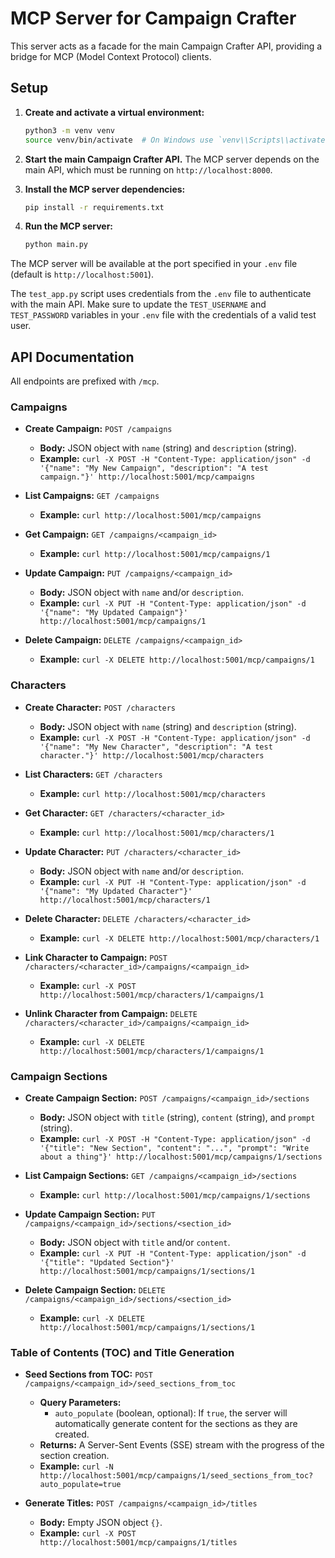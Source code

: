 # MCP Server for Campaign Crafter

This server acts as a facade for the main Campaign Crafter API, providing a bridge for MCP (Model Context Protocol) clients.

## Setup

1.  **Create and activate a virtual environment:**
    ```bash
    python3 -m venv venv
    source venv/bin/activate  # On Windows use `venv\\Scripts\\activate`
    ```

2.  **Start the main Campaign Crafter API.** The MCP server depends on the main API, which must be running on `http://localhost:8000`.

3.  **Install the MCP server dependencies:**
    ```bash
    pip install -r requirements.txt
    ```

4.  **Run the MCP server:**
    ```bash
    python main.py
    ```

The MCP server will be available at the port specified in your `.env` file (default is `http://localhost:5001`).

The `test_app.py` script uses credentials from the `.env` file to authenticate with the main API. Make sure to update the `TEST_USERNAME` and `TEST_PASSWORD` variables in your `.env` file with the credentials of a valid test user.

## API Documentation

All endpoints are prefixed with `/mcp`.

### Campaigns

*   **Create Campaign:** `POST /campaigns`
    *   **Body:** JSON object with `name` (string) and `description` (string).
    *   **Example:** `curl -X POST -H "Content-Type: application/json" -d '{"name": "My New Campaign", "description": "A test campaign."}' http://localhost:5001/mcp/campaigns`

*   **List Campaigns:** `GET /campaigns`
    *   **Example:** `curl http://localhost:5001/mcp/campaigns`

*   **Get Campaign:** `GET /campaigns/<campaign_id>`
    *   **Example:** `curl http://localhost:5001/mcp/campaigns/1`

*   **Update Campaign:** `PUT /campaigns/<campaign_id>`
    *   **Body:** JSON object with `name` and/or `description`.
    *   **Example:** `curl -X PUT -H "Content-Type: application/json" -d '{"name": "My Updated Campaign"}' http://localhost:5001/mcp/campaigns/1`

*   **Delete Campaign:** `DELETE /campaigns/<campaign_id>`
    *   **Example:** `curl -X DELETE http://localhost:5001/mcp/campaigns/1`

### Characters

*   **Create Character:** `POST /characters`
    *   **Body:** JSON object with `name` (string) and `description` (string).
    *   **Example:** `curl -X POST -H "Content-Type: application/json" -d '{"name": "My New Character", "description": "A test character."}' http://localhost:5001/mcp/characters`

*   **List Characters:** `GET /characters`
    *   **Example:** `curl http://localhost:5001/mcp/characters`

*   **Get Character:** `GET /characters/<character_id>`
    *   **Example:** `curl http://localhost:5001/mcp/characters/1`

*   **Update Character:** `PUT /characters/<character_id>`
    *   **Body:** JSON object with `name` and/or `description`.
    *   **Example:** `curl -X PUT -H "Content-Type: application/json" -d '{"name": "My Updated Character"}' http://localhost:5001/mcp/characters/1`

*   **Delete Character:** `DELETE /characters/<character_id>`
    *   **Example:** `curl -X DELETE http://localhost:5001/mcp/characters/1`

*   **Link Character to Campaign:** `POST /characters/<character_id>/campaigns/<campaign_id>`
    *   **Example:** `curl -X POST http://localhost:5001/mcp/characters/1/campaigns/1`

*   **Unlink Character from Campaign:** `DELETE /characters/<character_id>/campaigns/<campaign_id>`
    *   **Example:** `curl -X DELETE http://localhost:5001/mcp/characters/1/campaigns/1`

### Campaign Sections

*   **Create Campaign Section:** `POST /campaigns/<campaign_id>/sections`
    *   **Body:** JSON object with `title` (string), `content` (string), and `prompt` (string).
    *   **Example:** `curl -X POST -H "Content-Type: application/json" -d '{"title": "New Section", "content": "...", "prompt": "Write about a thing"}' http://localhost:5001/mcp/campaigns/1/sections`

*   **List Campaign Sections:** `GET /campaigns/<campaign_id>/sections`
    *   **Example:** `curl http://localhost:5001/mcp/campaigns/1/sections`

*   **Update Campaign Section:** `PUT /campaigns/<campaign_id>/sections/<section_id>`
    *   **Body:** JSON object with `title` and/or `content`.
    *   **Example:** `curl -X PUT -H "Content-Type: application/json" -d '{"title": "Updated Section"}' http://localhost:5001/mcp/campaigns/1/sections/1`

*   **Delete Campaign Section:** `DELETE /campaigns/<campaign_id>/sections/<section_id>`
    *   **Example:** `curl -X DELETE http://localhost:5001/mcp/campaigns/1/sections/1`

### Table of Contents (TOC) and Title Generation

*   **Seed Sections from TOC:** `POST /campaigns/<campaign_id>/seed_sections_from_toc`
    *   **Query Parameters:**
        *   `auto_populate` (boolean, optional): If `true`, the server will automatically generate content for the sections as they are created.
    *   **Returns:** A Server-Sent Events (SSE) stream with the progress of the section creation.
    *   **Example:** `curl -N http://localhost:5001/mcp/campaigns/1/seed_sections_from_toc?auto_populate=true`

*   **Generate Titles:** `POST /campaigns/<campaign_id>/titles`
    *   **Body:** Empty JSON object `{}`.
    *   **Example:** `curl -X POST http://localhost:5001/mcp/campaigns/1/titles`

